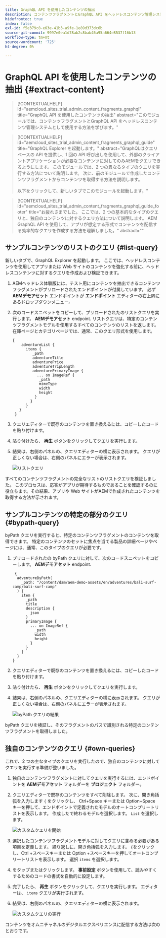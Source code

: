 ```yaml
---
title: GraphQL API を使用したコンテンツの抽出
description: コンテンツフラグメントとGraphQL API をヘッドレスコンテンツ管理システムとして使用する方法について説明します。
hidefromtoc: true
index: false
exl-id: f5e379c8-e63e-41b3-a9fe-1e89d373dc6b
source-git-commit: 9997e0ea1d78ab2c8bab46a95a664e8537f16b13
workflow-type: tm+mt
source-wordcount: '725'
ht-degree: 0%

---
```



# GraphQL API を使用したコンテンツの抽出 {#extract-content}

>[!CONTEXTUALHELP]
>id="aemcloud_sites_trial_admin_content_fragments_graphql"
>title="GraphQL API を使用したコンテンツの抽出"
>abstract="このモジュールでは、コンテンツフラグメントとGraphQL API をヘッドレスコンテンツ管理システムとして使用する方法を学びます。"

>[!CONTEXTUALHELP]
>id="aemcloud_sites_trial_admin_content_fragments_graphql_guide"
>title="GraphQL Explorer を起動します。"
>abstract="GraphQLはクエリベースの API を提供し、1 回の API 呼び出しを使用して、外部のクライアントアプリケーションが必要なコンテンツに対してのみAEMをクエリできるようにします。 このモジュールでは、2 つの異なるタイプのクエリを実行する方法について説明します。 次に、前のモジュールで作成したコンテンツフラグメントからコンテンツを取得する方法を説明します。<br><br>以下をクリックして、新しいタブでこのモジュールを起動します。"

>[!CONTEXTUALHELP]
>id="aemcloud_sites_trial_admin_content_fragments_graphql_guide_footer"
>title="お疲れさまでした。 ここでは、2 つの基本的なタイプのクエリと、独自のコンテンツに対するクエリ方法について説明します。 AEM GraphQL API を使用して、アプリが想定する形式でコンテンツを配信する効率的なクエリを作成する方法を理解しました。"
>abstract=""

## サンプルコンテンツのリストのクエリ {#list-query}

新しいタブで、GraphQL Explorer を起動します。 ここでは、ヘッドレスコンテンツを使用してアプリまたは Web サイトのコンテンツを強化する前に、ヘッドレスコンテンツに対するクエリを作成および検証できます。

1. AEMヘッドレス体験版には、テスト用にコンテンツを抽出できるコンテンツフラグメントがプリロードされたエンドポイントが付属しています。 必ず **AEMデモアセット** エンドポイントが **エンドポイント** エディターの右上隅にあるドロップダウンメニュー。

1. 次のコードスニペットをコピーして、プリロードされたのリストクエリを実行します。 **AEMデモアセット** endpoint. リストクエリは、特定のコンテンツフラグメントモデルを使用するすべてのコンテンツのリストを返します。 在庫ページとカテゴリページでは、通常、このクエリ形式を使用します。

   ```text
   {
       adventureList {
         items {
            _path
            adventureTitle
            adventurePrice
            adventureTripLength
            adventurePrimaryImage {
              ... on ImageRef {
               _path
               mimeType
               width
               height
             }
           }
         }
      }
    }
   ```

1. クエリエディターで既存のコンテンツを置き換えるには、コピーしたコードを貼り付けます。

1. 貼り付けたら、 **再生** ボタンをクリックしてクエリを実行します。

1. 結果は、右側のパネルの、クエリエディターの横に表示されます。 クエリが正しくない場合は、右側のパネルにエラーが表示されます。

   ![リストクエリ](assets/do-not-localize/list-query-1-3-4-5.png)

すべてのコンテンツフラグメントの完全なリストのリストクエリを検証しました。 このプロセスは、応答がアプリが期待するものであることを確認するのに役立ちます。その結果、アプリや Web サイトがAEMで作成されたコンテンツを取得する方法が示されます。

## サンプルコンテンツの特定の部分のクエリ {#bypath-query}

byPath クエリを実行すると、特定のコンテンツフラグメントのコンテンツを取得できます。 特定のコンテンツのセットに焦点を当てる製品の詳細ページやページには、通常、このタイプのクエリが必要です。

1. プリロードされたの byPath クエリに対して、次のコードスニペットをコピーします。 **AEMデモアセット** endpoint.

   ```text
    {
     adventureByPath(
       _path: "/content/dam/aem-demo-assets/en/adventures/bali-surf-camp/bali-surf-camp"
     ) {
       item {
         _path
         title
         description {
           json
         }
         primaryImage {
           ... on ImageRef {
             _path
             width
             height
           }
         }
       }
     }
   }
   ```

1. クエリエディターで既存のコンテンツを置き換えるには、コピーしたコードを貼り付けます。

1. 貼り付けたら、 **再生** ボタンをクリックしてクエリを実行します。

1. 結果は、右側のパネルの、クエリエディターの横に表示されます。 クエリが正しくない場合は、右側のパネルにエラーが表示されます。

   ![byPath クエリの結果](assets/do-not-localize/bypath-query-2-3-4.png)

byPath クエリを検証し、そのフラグメントのパスで識別される特定のコンテンツフラグメントを取得しました。

## 独自のコンテンツのクエリ {#own-queries}

これで、2 つの主なタイプのクエリを実行したので、独自のコンテンツに対してクエリを実行する準備が整いました。

1. 独自のコンテンツフラグメントに対してクエリを実行するには、エンドポイントを **AEMデモアセット** フォルダーを **プロジェクト** フォルダー。

1. クエリエディターで既存のコンテンツをすべて削除します。 次に、開き角括弧を入力します `{` をクリックし、 Ctrl+Space キーまたは Option+Space キーを押して、エンドポイントで定義されたモデルのオートコンプリートリストを表示します。 作成したで終わるモデルを選択します。 `List` を選択します。

   ![カスタムクエリを開始](assets/do-not-localize/custom-query-1-2.png)

1. 選択したコンテンツフラグメントモデルに対してクエリに含める必要がある項目を定義します。 繰り返しに、開き角括弧を入力します。 `{`をクリックし、Ctrl +スペースキーまたは Option +スペースキーを押してオートコンプリートリストを表示します。 選択 `items` を選択します。

1. をタップまたはクリックします。 **事前設定** ボタンを使用して、読みやすくするためのコードの書式を自動的に設定します。

1. 完了したら、 **再生** ボタンをクリックして、クエリを実行します。 エディターは、 `items` クエリが実行されます。

1. 結果は、右側のパネルの、クエリエディターの横に表示されます。

   ![カスタムクエリの実行](assets/do-not-localize/custom-query-3-4-5-6.png)

コンテンツをオムニチャネルのデジタルエクスペリエンスに配信する方法は次のとおりです。
